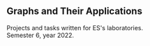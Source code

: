## Graphs and Their Applications

Projects and tasks written for ES's laboratories.  
Semester 6, year 2022.
